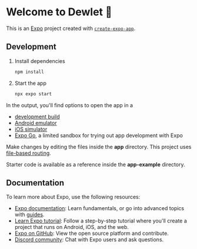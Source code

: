 # Welcome to Dewlet 👋

This is an [Expo](https://expo.dev) project created with [`create-expo-app`](https://www.npmjs.com/package/create-expo-app).

## Development

1. Install dependencies

   ```bash
   npm install
   ```

2. Start the app

   ```bash
   npx expo start
   ```

In the output, you'll find options to open the app in a

- [development build](https://docs.expo.dev/develop/development-builds/introduction/)
- [Android emulator](https://docs.expo.dev/workflow/android-studio-emulator/)
- [iOS simulator](https://docs.expo.dev/workflow/ios-simulator/)
- [Expo Go](https://expo.dev/go), a limited sandbox for trying out app development with Expo

Make changes by editing the files inside the **app** directory. This project uses [file-based routing](https://docs.expo.dev/router/introduction).

Starter code is available as a reference inside the **app-example** directory.

## Documentation

To learn more about Expo, use the following resources:

- [Expo documentation](https://docs.expo.dev/): Learn fundamentals, or go into advanced topics with [guides](https://docs.expo.dev/guides).
- [Learn Expo tutorial](https://docs.expo.dev/tutorial/introduction/): Follow a step-by-step tutorial where you'll create a project that runs on Android, iOS, and the web.
- [Expo on GitHub](https://github.com/expo/expo): View the open source platform and contribute.
- [Discord community](https://chat.expo.dev): Chat with Expo users and ask questions.
